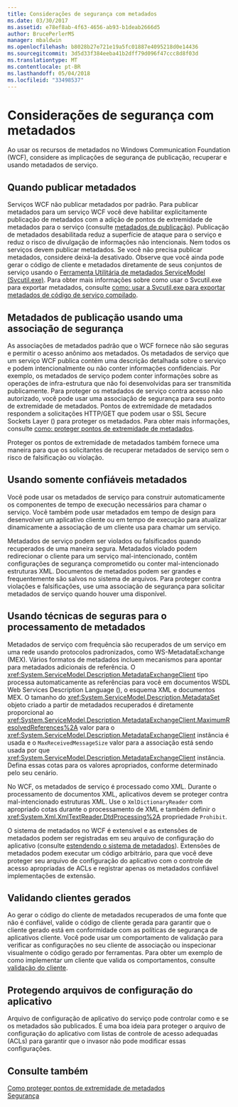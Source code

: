 ```yaml
---
title: Considerações de segurança com metadados
ms.date: 03/30/2017
ms.assetid: e78ef8ab-4f63-4656-ab93-b1deab2666d5
author: BrucePerlerMS
manager: mbaldwin
ms.openlocfilehash: b8028b27e721e19a5fc01887e4095218d0e14436
ms.sourcegitcommit: 3d5d33f384eeba41b2dff79d096f47ccc8d8f03d
ms.translationtype: MT
ms.contentlocale: pt-BR
ms.lasthandoff: 05/04/2018
ms.locfileid: "33498537"
---
```

# <a name="security-considerations-with-metadata"></a>Considerações de segurança com metadados
Ao usar os recursos de metadados no Windows Communication Foundation (WCF), considere as implicações de segurança de publicação, recuperar e usando metadados de serviço.  
  
## <a name="when-to-publish-metadata"></a>Quando publicar metadados  
 Serviços WCF não publicar metadados por padrão. Para publicar metadados para um serviço WCF você deve habilitar explicitamente publicação de metadados com a adição de pontos de extremidade de metadados para o serviço (consulte [metadados de publicação](../../../../docs/framework/wcf/feature-details/publishing-metadata.md)). Publicação de metadados desabilitada reduz a superfície de ataque para o serviço e reduz o risco de divulgação de informações não intencionais. Nem todos os serviços devem publicar metadados. Se você não precisa publicar metadados, considere deixá-la desativado. Observe que você ainda pode gerar o código de cliente e metadados diretamente de seus conjuntos de serviço usando o [Ferramenta Utilitária de metadados ServiceModel (Svcutil.exe)](../../../../docs/framework/wcf/servicemodel-metadata-utility-tool-svcutil-exe.md). Para obter mais informações sobre como usar o Svcutil.exe para exportar metadados, consulte [como: usar a Svcutil.exe para exportar metadados de código de serviço compilado](../../../../docs/framework/wcf/feature-details/how-to-use-svcutil-exe-to-export-metadata-from-compiled-service-code.md).  
  
## <a name="publishing-metadata-using-a-secure-binding"></a>Metadados de publicação usando uma associação de segurança  
 As associações de metadados padrão que o WCF fornece não são seguras e permitir o acesso anônimo aos metadados. Os metadados de serviço que um serviço WCF publica contém uma descrição detalhada sobre o serviço e podem intencionalmente ou não conter informações confidenciais. Por exemplo, os metadados de serviço podem conter informações sobre as operações de infra-estrutura que não foi desenvolvidas para ser transmitida publicamente. Para proteger os metadados de serviço contra acesso não autorizado, você pode usar uma associação de segurança para seu ponto de extremidade de metadados. Pontos de extremidade de metadados respondem a solicitações HTTP/GET que podem usar o SSL Secure Sockets Layer () para proteger os metadados. Para obter mais informações, consulte [como: proteger pontos de extremidade de metadados](../../../../docs/framework/wcf/feature-details/how-to-secure-metadata-endpoints.md).  
  
 Proteger os pontos de extremidade de metadados também fornece uma maneira para que os solicitantes de recuperar metadados de serviço sem o risco de falsificação ou violação.  
  
## <a name="using-only-trusted-metadata"></a>Usando somente confiáveis metadados  
 Você pode usar os metadados de serviço para construir automaticamente os componentes de tempo de execução necessários para chamar o serviço. Você também pode usar metadados em tempo de design para desenvolver um aplicativo cliente ou em tempo de execução para atualizar dinamicamente a associação de um cliente usa para chamar um serviço.  
  
 Metadados de serviço podem ser violados ou falsificados quando recuperados de uma maneira segura. Metadados violado podem redirecionar o cliente para um serviço mal-intencionado, contêm configurações de segurança comprometido ou conter mal-intencionado estruturas XML. Documentos de metadados podem ser grandes e frequentemente são salvos no sistema de arquivos. Para proteger contra violações e falsificações, use uma associação de segurança para solicitar metadados de serviço quando houver uma disponível.  
  
## <a name="using-safe-techniques-for-processing-metadata"></a>Usando técnicas de seguras para o processamento de metadados  
 Metadados de serviço com frequência são recuperados de um serviço em uma rede usando protocolos padronizados, como WS-MetadataExchange (MEX). Vários formatos de metadados incluem mecanismos para apontar para metadados adicionais de referência. O <xref:System.ServiceModel.Description.MetadataExchangeClient> tipo processa automaticamente as referências para você em documentos WSDL Web Services Description Language (), o esquema XML e documentos MEX. O tamanho do <xref:System.ServiceModel.Description.MetadataSet> objeto criado a partir de metadados recuperados é diretamente proporcional ao <xref:System.ServiceModel.Description.MetadataExchangeClient.MaximumResolvedReferences%2A> valor para o <xref:System.ServiceModel.Description.MetadataExchangeClient> instância é usada e o `MaxReceivedMessageSize` valor para a associação está sendo usada por que <xref:System.ServiceModel.Description.MetadataExchangeClient> instância. Defina essas cotas para os valores apropriados, conforme determinado pelo seu cenário.  
  
 No WCF, os metadados de serviço é processado como XML. Durante o processamento de documentos XML, aplicativos devem se proteger contra mal-intencionado estruturas XML. Use o `XmlDictionaryReader` com apropriado cotas durante o processamento de XML e também definir o <xref:System.Xml.XmlTextReader.DtdProcessing%2A> propriedade `Prohibit`.  
  
 O sistema de metadados no WCF é extensível e as extensões de metadados podem ser registradas em seu arquivo de configuração do aplicativo (consulte [estendendo o sistema de metadados](../../../../docs/framework/wcf/extending/extending-the-metadata-system.md)). Extensões de metadados podem executar um código arbitrário, para que você deve proteger seu arquivo de configuração do aplicativo com o controle de acesso apropriadas de ACLs e registrar apenas os metadados confiável implementações de extensão.  
  
## <a name="validating-generated-clients"></a>Validando clientes gerados  
 Ao gerar o código do cliente de metadados recuperados de uma fonte que não é confiável, valide o código de cliente gerada para garantir que o cliente gerado está em conformidade com as políticas de segurança de aplicativos cliente. Você pode usar um comportamento de validação para verificar as configurações no seu cliente de associação ou inspecionar visualmente o código gerado por ferramentas. Para obter um exemplo de como implementar um cliente que valida os comportamentos, consulte [validação do cliente](../../../../docs/framework/wcf/samples/client-validation.md).  
  
## <a name="protecting-application-configuration-files"></a>Protegendo arquivos de configuração do aplicativo  
 Arquivo de configuração de aplicativo do serviço pode controlar como e se os metadados são publicados. É uma boa ideia para proteger o arquivo de configuração do aplicativo com listas de controle de acesso adequadas (ACLs) para garantir que o invasor não pode modificar essas configurações.  
  
## <a name="see-also"></a>Consulte também  
 [Como proteger pontos de extremidade de metadados](../../../../docs/framework/wcf/feature-details/how-to-secure-metadata-endpoints.md)  
 [Segurança](../../../../docs/framework/wcf/feature-details/security.md)

